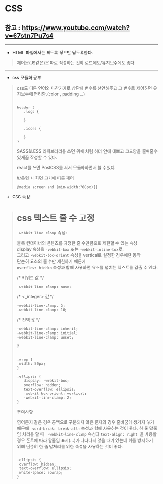 CSS
===
참고 : https://www.youtube.com/watch?v=67stn7Pu7s4
---

<hr>

-   HTML 파일에서는 되도록 정보만 담도록한다.
>제어문(JS같은)은 따로 작성하는 것이 로드에도/유지보수에도 좋다

<hr>

-   css 모듈화 공부
>css도 다른 언어와 마찬가지로 상단에 변수를 선언해주고 그 변수로 제어하면 유지보수에 편리함.(color , padding ...)
> <pre><code>
> header {
>    .logo {
>        
>    }
>    
>    .icons {
>
>    }
> }
> </code></pre>
>
> SASS&LESS 라이브러리를 쓰면
> 위에 처럼  헤더 안에
> 예쁘고 코드양을 줄여줄수 있게끔 작성할 수 있다.
>
> react를 쓰면 
> PostCSS를 써서 모듈화하면서 쓸 수있다.
>
> 반응형 시 화면 크기에 따른 제어
> <pre><code>@media screen and (min-width:768px){}</code></pre>
>
>
- CSS 속성
> # css 텍스트 줄 수 고정  
> <code>-webkit-line-clamp</code> 속성 : 
>
>블록 컨테이너의 콘텐츠를 지정한 줄 수만큼으로 제한할 수 있는 속성  
>display 속성을 <code>-webkit-box</code> 또는 <code>-webkit-inline-box</code>로,  
>그리고 <code>-webkit-box-orient</code> 속성을 vertical로 설정한 경우에만 동작  
>단순히 요소의 줄 수만 제한하기 때문에  
><code>overflow: hidden</code> 속성과 함께 사용하면 요소를 넘치는 텍스트를 감출 수 있다.
>
>/* 키워드 값 */   
> <pre><code>-webkit-line-clamp: none;</code></pre>
>
>
>/* <_integer> 값 */   
> <pre><code>-webkit-line-clamp: 3;
> -webkit-line-clamp: 10;</code></pre>
>
>/* 전역 값 */   
> <pre><code>-webkit-line-clamp: inherit;
> -webkit-line-clamp: initial;
>-webkit-line-clamp: unset;</code></pre>
>
>
> ?
> <pre><code>
>.wrap {
>  width: 50px;
>}
>
>.ellipsis {
>    display: -webkit-box;
>    overflow: hidden;
>    text-overflow: ellipsis;
>    -webkit-box-orient: vertical;
>    -webkit-line-clamp: 2;
>}
> </code></pre>
>주의사항    
>
>영어문자 같은 경우 공백으로 구분되지 않은 문자의 경우 줄바꿈이 생기지 않기 때문에 
> <code> word-break: break-all;</code>
> 속성과 함께 사용하는 것이 좋다.
>한 줄 말줄임 처리를 할 때 <code> -webkit-line-clamp</code> 속성과
><code>text-align: right </code>을 사용할 경우 폰트에 따라 말줄임 표시(...)가 나타나지 않을 때가 있는데 이를 방지하기 위해 단순히 한 줄 말처리를 위한 속성을 사용하는 것이 좋다.
> <pre><code>
>.ellipsis {
>  overflow: hidden;
>  text-overflow: ellipsis;
>  white-space: nowrap;
>}
> </code></pre>
>